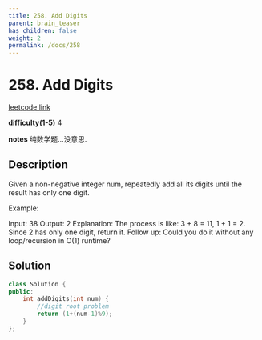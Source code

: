 ```yaml
---
title: 258. Add Digits
parent: brain_teaser
has_children: false
weight: 2
permalink: /docs/258
---
```

# 258. Add Digits
[leetcode link](https://leetcode.com/problems/add-digits/)

**difficulty(1-5)** 
4

**notes**
纯数学题...没意思.


## Description
Given a non-negative integer num, repeatedly add all its digits until the result has only one digit.

Example:

Input: 38
Output: 2 
Explanation: The process is like: 3 + 8 = 11, 1 + 1 = 2. 
             Since 2 has only one digit, return it.
Follow up:
Could you do it without any loop/recursion in O(1) runtime?

## Solution
```c++
class Solution {
public:
    int addDigits(int num) {
        //digit root problem
        return (1+(num-1)%9);
    }
};
```

<!-- 
Blue label
{: .label .label-blue }

Stable
{: .label .label-green }

New release
{: .label .label-purple }

Coming soon
{: .label .label-yellow }

Deprecated
{: .label .label-red } -->

